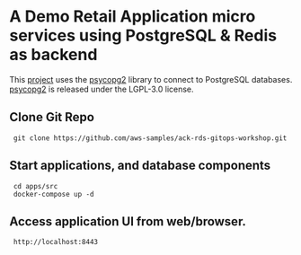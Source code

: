 # A Demo Retail Application micro services using PostgreSQL & Redis as backend

This [project](https://github.com/aws-samples/ack-rds-gitops-workshop) uses the [psycopg2](https://github.com/psycopg/psycopg2) library to connect to PostgreSQL databases. [psycopg2](https://github.com/psycopg/psycopg2) is released under the LGPL-3.0 license.

## Clone Git Repo

```
 git clone https://github.com/aws-samples/ack-rds-gitops-workshop.git
```

## Start applications, and database components

```
 cd apps/src
 docker-compose up -d
```

## Access application UI from web/browser.

```
 http://localhost:8443
```
